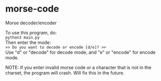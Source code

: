 # morse-code
Morse decoder/encoder

To use this program, do:  
`python3 main.py`  
Then enter the mode:  
`>> Do you want to decode or encode [d/e]? >> `  
Use "d" or "decode" for decode mode, and "e" or "encode" for encode mode. 

NOTE: 
If you enter invalid morse code or a character that is not in the charset, the program will crash. 
Will fix this in the future.
